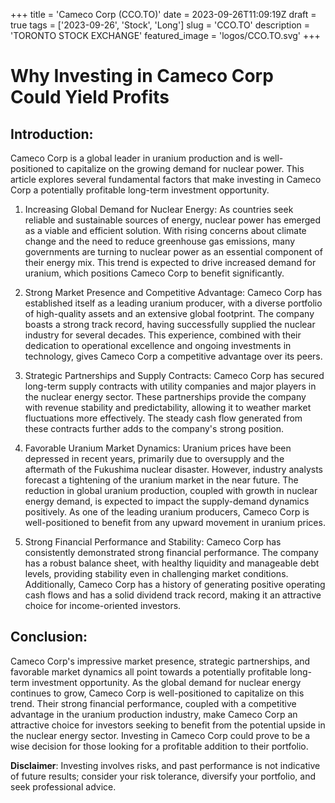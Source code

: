 +++
title = 'Cameco Corp (CCO.TO)'
date = 2023-09-26T11:09:19Z
draft = true
tags = ['2023-09-26', 'Stock', 'Long']
slug = 'CCO.TO'
description = 'TORONTO STOCK EXCHANGE'
featured_image = 'logos/CCO.TO.svg'
+++
# Why Investing in Cameco Corp Could Yield Profits

## Introduction:
Cameco Corp is a global leader in uranium production and is well-positioned to capitalize on the growing demand for nuclear power. This article explores several fundamental factors that make investing in Cameco Corp a potentially profitable long-term investment opportunity.

1. Increasing Global Demand for Nuclear Energy:
As countries seek reliable and sustainable sources of energy, nuclear power has emerged as a viable and efficient solution. With rising concerns about climate change and the need to reduce greenhouse gas emissions, many governments are turning to nuclear power as an essential component of their energy mix. This trend is expected to drive increased demand for uranium, which positions Cameco Corp to benefit significantly.

2. Strong Market Presence and Competitive Advantage:
Cameco Corp has established itself as a leading uranium producer, with a diverse portfolio of high-quality assets and an extensive global footprint. The company boasts a strong track record, having successfully supplied the nuclear industry for several decades. This experience, combined with their dedication to operational excellence and ongoing investments in technology, gives Cameco Corp a competitive advantage over its peers.

3. Strategic Partnerships and Supply Contracts:
Cameco Corp has secured long-term supply contracts with utility companies and major players in the nuclear energy sector. These partnerships provide the company with revenue stability and predictability, allowing it to weather market fluctuations more effectively. The steady cash flow generated from these contracts further adds to the company's strong position.

4. Favorable Uranium Market Dynamics:
Uranium prices have been depressed in recent years, primarily due to oversupply and the aftermath of the Fukushima nuclear disaster. However, industry analysts forecast a tightening of the uranium market in the near future. The reduction in global uranium production, coupled with growth in nuclear energy demand, is expected to impact the supply-demand dynamics positively. As one of the leading uranium producers, Cameco Corp is well-positioned to benefit from any upward movement in uranium prices.

5. Strong Financial Performance and Stability:
Cameco Corp has consistently demonstrated strong financial performance. The company has a robust balance sheet, with healthy liquidity and manageable debt levels, providing stability even in challenging market conditions. Additionally, Cameco Corp has a history of generating positive operating cash flows and has a solid dividend track record, making it an attractive choice for income-oriented investors.

## Conclusion:
Cameco Corp's impressive market presence, strategic partnerships, and favorable market dynamics all point towards a potentially profitable long-term investment opportunity. As the global demand for nuclear energy continues to grow, Cameco Corp is well-positioned to capitalize on this trend. Their strong financial performance, coupled with a competitive advantage in the uranium production industry, make Cameco Corp an attractive choice for investors seeking to benefit from the potential upside in the nuclear energy sector. Investing in Cameco Corp could prove to be a wise decision for those looking for a profitable addition to their portfolio.


**Disclaimer**: Investing involves risks, and past performance is not indicative of future results; consider your risk tolerance, diversify your portfolio, and seek professional advice.
